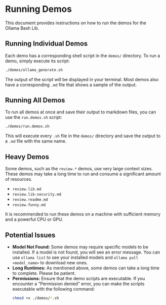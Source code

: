 # Running Demos

This document provides instructions on how to run the demos for the Ollama Bash Lib.

## Running Individual Demos

Each demo has a corresponding shell script in the `demos/` directory. To run a demo, simply execute its script:

```bash
./demos/ollama_generate.sh
```

The output of the script will be displayed in your terminal. Most demos also have a corresponding `.md` file that shows a sample of the output.

## Running All Demos

To run all demos at once and save their output to markdown files, you can use the `run.demos.sh` script:

```bash
./demos/run.demos.sh
```

This will execute every `.sh` file in the `demos/` directory and save the output to a `.md` file with the same name.

## Heavy Demos

Some demos, such as the `review.*` demos, use very large context sizes. These demos may take a long time to run and consume a significant amount of resources.

*   `review.lib.md`
*   `review.lib-security.md`
*   `review.readme.md`
*   `review.funny.md`

It is recommended to run these demos on a machine with sufficient memory and a powerful CPU or GPU.

## Potential Issues

*   **Model Not Found:** Some demos may require specific models to be installed. If a model is not found, you will see an error message. You can use `ollama list` to see your installed models and `ollama pull <model_name>` to download new ones.
*   **Long Runtimes:** As mentioned above, some demos can take a long time to complete. Please be patient.
*   **Permissions:** Ensure that the demo scripts are executable. If you encounter a "Permission denied" error, you can make the scripts executable with the following command:
    ```bash
    chmod +x ./demos/*.sh
    ```
